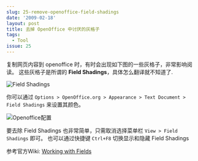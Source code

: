 ```yaml
---
slug: 25-remove-openoffice-field-shadings
date: '2009-02-18'
layout: post
title: 去掉 OpenOffice 中讨厌的灰格子
tags:
  - Tool
issue: 25
---
```


复制网页内容到 openoffice 时，有时会出现如下图的一些灰格子，非常影响阅读。
这些灰格子是所谓的 **Field Shadings**，具体怎么翻译就不知道了.

![Field Shadings](https://github.com/greatghoul/greatghoul.github.io/assets/208966/cdb92e53-67c6-4c26-bd90-2549478e10d1)

你可以通过 `Options > OpenOffice.org > Appearance > Text Document > Field Shadings` 来设置其颜色。

![Openoffice配置](https://github.com/greatghoul/greatghoul.github.io/assets/208966/f1d3ec87-ddde-49b7-b90d-e920c60b38fc)

要去除 Field Shadings 也非常简单，只需取消选择菜单栏 `View > Field Shadings` 即可。
也可以通过快捷键 `Ctrl+F8` 切换显示和隐藏 Field Shadings

参考官方Wiki: [Working with Fields][1]

[1]: http://wiki.services.openoffice.org/wiki/Documentation/OOoAuthors_User_Manual/Writer_Guide/Working_with_Fields

